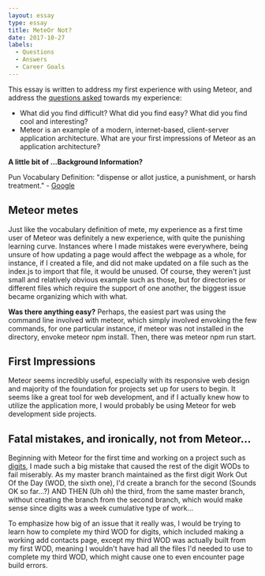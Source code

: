 ```yaml
---
layout: essay
type: essay
title: MeteOr Not?
date: 2017-10-27
labels:
  - Questions
  - Answers
  - Career Goals
---
```


This essay is written to address my first experience with using Meteor, and address the <a href = "http://courses.ics.hawaii.edu/ics314f17/morea/meteor-2/experience-meteor-2-technical-essay.html">questions asked</a> towards my experience:
- What did you find difficult? What did you find easy? What did you find cool and interesting?
- Meteor is an example of a modern, internet-based, client-server application architecture. What are your first impressions of Meteor as an application architecture?

**A little bit of ...Background Information?** 

Pun Vocabulary Definition: "dispense or allot justice, a punishment, or harsh treatment." - <a href = "https://www.google.com/search?ei=gAHyWZbFN6qQ0gKJlLngCg&q=mete&oq=mete&gs_l=psy-ab.3..0i67k1l3j0j0i67k1l3j0j0i67k1l2.2096.2096.0.2364.1.1.0.0.0.0.161.161.0j1.1.0....0...1.1.64.psy-ab..0.1.159....0.GvQ0HTMETLs"> Google</a> 

## Meteor metes

Just like the vocabulary definition of mete, my experience as a first time user of Meteor was definitely a new experience, with quite the punishing learning curve. Instances where I made mistakes were everywhere, being unsure of how updating a page would affect the webpage as a whole, for instance, if I created a file, and did not make updated on a file such as the index.js to import that file, it would be unused. Of course, they weren't just small and relatively obvious example such as those, but for directories or different files which require the support of one another, the biggest issue became organizing which with what. 

<b>Was there anything easy?</b> Perhaps, the easiest part was using the command line involved with meteor, which simply involved envoking the few commands, for one particular instance, if meteor was not installed in the directory, envoke meteor npm install. Then, there was meteor npm run start. 

## First Impressions

Meteor seems incredibly useful, especially with its responsive web design and majority of the foundation for projects set up for users to begin. It seems like a great tool for web development, and if I actually knew how to utilize the application more, I would probably be using Meteor for web development side projects.

## Fatal mistakes, and ironically, not from Meteor...

Beginning with Meteor for the first time and working on a project such as <a href = "https://github.com/alicewy/digits">digits</a>, I made such a big mistake that caused the rest of the digit WODs to fail miserably.  As my master branch maintained as the first digit Work Out Of the Day (WOD, the sixth one), I'd create a branch for the second (Sounds OK so far...?) AND THEN (Uh oh) the third, from the same master branch, without creating the branch from the second branch, which would make sense since digits was a week cumulative type of work...

To emphasize how big of an issue that it really was, I would be trying to learn how to complete my third WOD for digits, which included making a working add contacts page, except my third WOD was actually built from my first WOD, meaning I wouldn't have had all the files I'd needed to use to complete my third WOD, which might cause one to even encounter page build errors.
